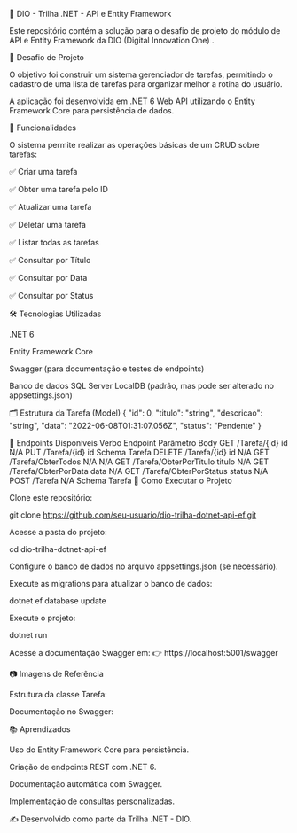 📌 DIO - Trilha .NET - API e Entity Framework

Este repositório contém a solução para o desafio de projeto do módulo de API e Entity Framework da DIO (Digital Innovation One)
.

🚀 Desafio de Projeto

O objetivo foi construir um sistema gerenciador de tarefas, permitindo o cadastro de uma lista de tarefas para organizar melhor a rotina do usuário.

A aplicação foi desenvolvida em .NET 6 Web API utilizando o Entity Framework Core para persistência de dados.

📖 Funcionalidades

O sistema permite realizar as operações básicas de um CRUD sobre tarefas:

✅ Criar uma tarefa

✅ Obter uma tarefa pelo ID

✅ Atualizar uma tarefa

✅ Deletar uma tarefa

✅ Listar todas as tarefas

✅ Consultar por Título

✅ Consultar por Data

✅ Consultar por Status

🛠️ Tecnologias Utilizadas

.NET 6

Entity Framework Core

Swagger
 (para documentação e testes de endpoints)

Banco de dados SQL Server LocalDB (padrão, mas pode ser alterado no appsettings.json)

🗂️ Estrutura da Tarefa (Model)
{
  "id": 0,
  "titulo": "string",
  "descricao": "string",
  "data": "2022-06-08T01:31:07.056Z",
  "status": "Pendente"
}

🔗 Endpoints Disponíveis
Verbo	Endpoint	Parâmetro	Body
GET	/Tarefa/{id}	id	N/A
PUT	/Tarefa/{id}	id	Schema Tarefa
DELETE	/Tarefa/{id}	id	N/A
GET	/Tarefa/ObterTodos	N/A	N/A
GET	/Tarefa/ObterPorTitulo	titulo	N/A
GET	/Tarefa/ObterPorData	data	N/A
GET	/Tarefa/ObterPorStatus	status	N/A
POST	/Tarefa	N/A	Schema Tarefa
📌 Como Executar o Projeto

Clone este repositório:

git clone https://github.com/seu-usuario/dio-trilha-dotnet-api-ef.git


Acesse a pasta do projeto:

cd dio-trilha-dotnet-api-ef


Configure o banco de dados no arquivo appsettings.json (se necessário).

Execute as migrations para atualizar o banco de dados:

dotnet ef database update


Execute o projeto:

dotnet run


Acesse a documentação Swagger em:
👉 https://localhost:5001/swagger

📷 Imagens de Referência

Estrutura da classe Tarefa:


Documentação no Swagger:


📚 Aprendizados

Uso do Entity Framework Core para persistência.

Criação de endpoints REST com .NET 6.

Documentação automática com Swagger.

Implementação de consultas personalizadas.

✍️ Desenvolvido como parte da Trilha .NET - DIO.
